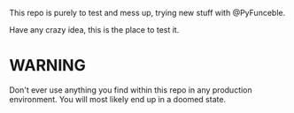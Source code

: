 This repo is purely to test and mess up, trying new stuff with @PyFunceble.

Have any crazy idea, this is the place to test it.

# WARNING
Don't ever use anything you find within this repo in any production
environment. You will most likely end up in a doomed state.
